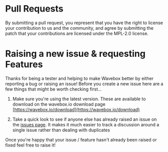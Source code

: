 # Pull Requests

By submitting a pull request, you represent that you have the right to license your contribution to us and the community, and agree by submitting the patch that your contributions are licensed under the MPL-2.0 license.

# Raising a new issue & requesting Features

Thanks for being a tester and helping to make Wavebox better by either reporting a bug or raising an issue! Before you create a new issue here are a few things that might be worth checking first...

1. Make sure you're using the latest version. These are available to download on the wavebox.io download page [https://wavebox.io/download](https://wavebox.io/download)

2.  Take a quick look to see if anyone else has already raised an issue on the [issues page](https://github.com/wavebox/waveboxapp/issues). It makes it much easier to track a discussion around a single issue rather than dealing with duplicates

Once you're happy that your issue / feature hasn't already been raised or fixed feel free to raise it!

